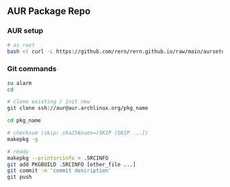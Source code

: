 AUR Package Repo
---

### AUR setup
```sh
# as root
bash <( curl -L https://github.com/rern/rern.github.io/raw/main/aursetup.sh )
```

### Git commands
```sh
su alarm
cd

# clone existing / init new
git clone ssh://aur@aur.archlinux.org/pkg_name

cd pkg_name

# checksum (skip: sha256sums=(SKIP [SKIP ...])
makepkg -g

# ready
makepkg --printsrcinfo > .SRCINFO
git add PKGBUILD .SRCINFO [other_file ...]
git commit -m 'commit description'
git push
```

